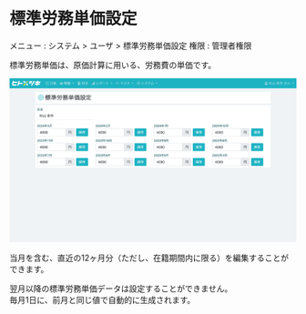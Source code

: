 # 標準労務単価設定

メニュー : システム > ユーザ > 標準労務単価設定
権限 : 管理者権限  
  
標準労務単価は、原価計算に用いる、労務費の単価です。  

![標準労務単価設定](/src/images/sytem-user-cost.png)

当月を含む、直近の12ヶ月分（ただし、在籍期間内に限る）を編集することができます。  
  
翌月以降の標準労務単価データは設定することができません。  
毎月1日に、前月と同じ値で自動的に生成されます。  
  
